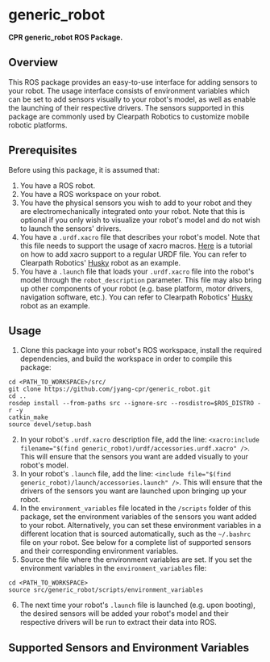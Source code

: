 # generic_robot
**CPR generic_robot ROS Package.**

## Overview
This ROS package provides an easy-to-use interface for adding sensors to your robot. The usage interface consists of environment variables which can be set to add sensors visually to your robot's model, as well as enable the launching of their respective drivers. The sensors supported in this package are commonly used by Clearpath Robotics to customize mobile robotic platforms.

## Prerequisites
Before using this package, it is assumed that:
1. You have a ROS robot.
2. You have a ROS workspace on your robot.
3. You have the physical sensors you wish to add to your robot and they are electromechanically integrated onto your robot. Note that this is optional if you only wish to visualize your robot's model and do not wish to launch the sensors' drivers.
4. You have a `.urdf.xacro` file that describes your robot's model. Note that this file needs to support the usage of xacro macros. [Here](http://wiki.ros.org/urdf/Tutorials/Using%20Xacro%20to%20Clean%20Up%20a%20URDF%20File) is a tutorial on how to add xacro support to a regular URDF file. You can refer to Clearpath Robotics' [Husky](https://github.com/husky/husky/blob/noetic-devel/husky_description/urdf/husky.urdf.xacro) robot as an example.
5. You have a `.launch` file that loads your `.urdf.xacro` file into the robot's model through the `robot_description` parameter. This file may also bring up other components of your robot (e.g. base platform, motor drivers, navigation software, etc.). You can refer to Clearpath Robotics' [Husky](https://github.com/husky/husky/blob/noetic-devel/husky_description/launch/description.launch) robot as an example.

## Usage
1. Clone this package into your robot's ROS workspace, install the required dependencies, and build the workspace in order to compile this package:
```
cd <PATH_TO_WORKSPACE>/src/
git clone https://github.com/jyang-cpr/generic_robot.git
cd ..
rosdep install --from-paths src --ignore-src --rosdistro=$ROS_DISTRO -r -y
catkin_make
source devel/setup.bash
```
2. In your robot's `.urdf.xacro` description file, add the line: `<xacro:include filename="$(find generic_robot)/urdf/accessories.urdf.xacro" />`. This will ensure that the sensors you want are added visually to your robot's model.
3. In your robot's `.launch` file, add the line: `<include file="$(find generic_robot)/launch/accessories.launch" />`. This will ensure that the drivers of the sensors you want are launched upon bringing up your robot.
4. In the `environment_variables` file located in the `/scripts` folder of this package, set the environment variables of the sensors you want added to your robot. Alternatively, you can set these environment variables in a different location that is sourced automatically, such as the `~/.bashrc` file on your robot. See below for a complete list of supported sensors and their corresponding environment variables. 
5. Source the file where the environment variables are set. If you set the environment variables in the `environment_variables` file: 
```
cd <PATH_TO_WORKSPACE>
source src/generic_robot/scripts/environment_variables
```
6. The next time your robot's `.launch` file is launched (e.g. upon booting), the desired sensors will be added your robot's model and their respective drivers will be run to extract their data into ROS.

## Supported Sensors and Environment Variables
